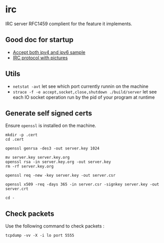 # irc

IRC server RFC1459 complient for the feature it implements.

## Good doc for startup

- [Accept both ipv4 and ipv6 sample](https://www.ibm.com/support/knowledgecenter/ssw_ibm_i_72/rzab6/xacceptboth.htm)
- [IRC protocol with pictures](http://chi.cs.uchicago.edu/chirc/irc_examples.html)

## Utils

- `netstat -avt` let see which port currently runnin on the machine
- `strace -f -e accept,socket,close,shutdown ./build/server` let see each IO socket operation run by the pid of your program at runtime


## Generate self signed certs

Ensure `openssl` is installed on the machine.

```
mkdir -p .cert
cd .cert

openssl genrsa -des3 -out server.key 1024

mv server.key server.key.org
openssl rsa -in server.key.org -out server.key
rm -rf server.key.org

openssl req -new -key server.key -out server.csr

openssl x509 -req -days 365 -in server.csr -signkey server.key -out server.crt

cd -
```

## Check packets

Use the following command to check packets :

```
tcpdump -vv -X -i lo port 5555
```
